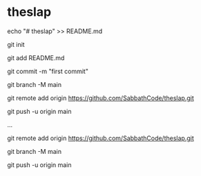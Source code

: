 # theslap
echo "# theslap" >> README.md

git init

git add README.md

git commit -m "first commit"

git branch -M main

git remote add origin https://github.com/SabbathCode/theslap.git

git push -u origin main


...

git remote add origin https://github.com/SabbathCode/theslap.git

git branch -M main

git push -u origin main

